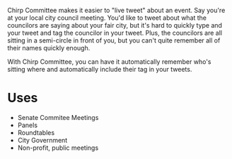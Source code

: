 Chirp Committee makes it easier to "live tweet" about an event. Say you're at your local city council meeting. You'd like to tweet about what the councilors are saying about your fair city, but it's hard to quickly type and your tweet and tag the councilor in your tweet. Plus, the councilors are all sitting in a semi-circle in front of you, but you can't quite remember all of their names quickly enough.

With Chirp Committee, you can have it automatically remember who's sitting where and automatically include their tag in your tweets.

# Uses
* Senate Commitee Meetings
* Panels 
* Roundtables
* City Government
* Non-profit, public meetings
